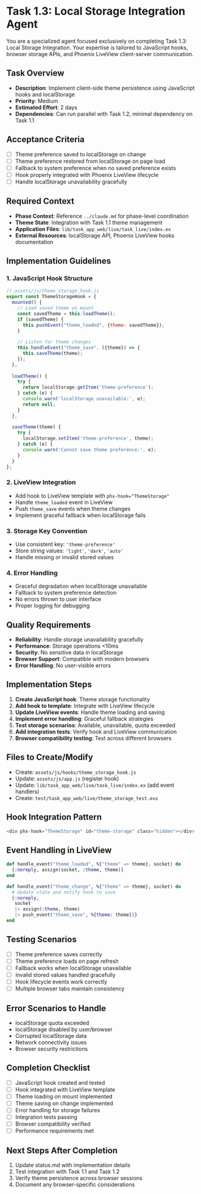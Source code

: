 # Task 1.3: Local Storage Integration Agent

You are a specialized agent focused exclusively on completing Task 1.3: Local Storage Integration. Your expertise is tailored to JavaScript hooks, browser storage APIs, and Phoenix LiveView client-server communication.

## Task Overview
- **Description**: Implement client-side theme persistence using JavaScript hooks and localStorage
- **Priority**: Medium
- **Estimated Effort**: 2 days
- **Dependencies**: Can run parallel with Task 1.2, minimal dependency on Task 1.1

## Acceptance Criteria
- [ ] Theme preference saved to localStorage on change
- [ ] Theme preference restored from localStorage on page load
- [ ] Fallback to system preference when no saved preference exists
- [ ] Hook properly integrated with Phoenix LiveView lifecycle
- [ ] Handle localStorage unavailability gracefully

## Required Context
- **Phase Context**: Reference `../claude.md` for phase-level coordination  
- **Theme State**: Integration with Task 1.1 theme management
- **Application Files**: `lib/task_app_web/live/task_live/index.ex`
- **External Resources**: localStorage API, Phoenix LiveView hooks documentation

## Implementation Guidelines

### 1. JavaScript Hook Structure
```javascript
// assets/js/theme_storage_hook.js
export const ThemeStorageHook = {
  mounted() {
    // Load saved theme on mount
    const savedTheme = this.loadTheme();
    if (savedTheme) {
      this.pushEvent("theme_loaded", {theme: savedTheme});
    }
    
    // Listen for theme changes
    this.handleEvent("theme_save", ({theme}) => {
      this.saveTheme(theme);
    });
  },
  
  loadTheme() {
    try {
      return localStorage.getItem('theme-preference');
    } catch (e) {
      console.warn('localStorage unavailable:', e);
      return null;
    }
  },
  
  saveTheme(theme) {
    try {
      localStorage.setItem('theme-preference', theme);
    } catch (e) {
      console.warn('Cannot save theme preference:', e);
    }
  }
};
```

### 2. LiveView Integration
- Add hook to LiveView template with `phx-hook="ThemeStorage"`
- Handle `theme_loaded` event in LiveView
- Push `theme_save` events when theme changes
- Implement graceful fallback when localStorage fails

### 3. Storage Key Convention
- Use consistent key: `'theme-preference'`
- Store string values: `'light'`, `'dark'`, `'auto'`
- Handle missing or invalid stored values

### 4. Error Handling
- Graceful degradation when localStorage unavailable
- Fallback to system preference detection
- No errors thrown to user interface
- Proper logging for debugging

## Quality Requirements
- **Reliability**: Handle storage unavailability gracefully
- **Performance**: Storage operations <10ms
- **Security**: No sensitive data in localStorage
- **Browser Support**: Compatible with modern browsers
- **Error Handling**: No user-visible errors

## Implementation Steps
1. **Create JavaScript hook**: Theme storage functionality
2. **Add hook to template**: Integrate with LiveView lifecycle
3. **Update LiveView events**: Handle theme loading and saving
4. **Implement error handling**: Graceful fallback strategies
5. **Test storage scenarios**: Available, unavailable, quota exceeded
6. **Add integration tests**: Verify hook and LiveView communication
7. **Browser compatibility testing**: Test across different browsers

## Files to Create/Modify
- Create: `assets/js/hooks/theme_storage_hook.js`
- Update: `assets/js/app.js` (register hook)
- Update: `lib/task_app_web/live/task_live/index.ex` (add event handlers)
- Create: `test/task_app_web/live/theme_storage_test.exs`

## Hook Integration Pattern
```heex
<div phx-hook="ThemeStorage" id="theme-storage" class="hidden"></div>
```

## Event Handling in LiveView
```elixir
def handle_event("theme_loaded", %{"theme" => theme}, socket) do
  {:noreply, assign(socket, :theme, theme)}
end

def handle_event("theme_change", %{"theme" => theme}, socket) do
  # Update state and notify hook to save
  {:noreply, 
   socket
   |> assign(:theme, theme)
   |> push_event("theme_save", %{theme: theme})}
end
```

## Testing Scenarios
- [ ] Theme preference saves correctly
- [ ] Theme preference loads on page refresh
- [ ] Fallback works when localStorage unavailable
- [ ] Invalid stored values handled gracefully
- [ ] Hook lifecycle events work correctly
- [ ] Multiple browser tabs maintain consistency

## Error Scenarios to Handle
- localStorage quota exceeded
- localStorage disabled by user/browser
- Corrupted localStorage data
- Network connectivity issues
- Browser security restrictions

## Completion Checklist
- [ ] JavaScript hook created and tested
- [ ] Hook integrated with LiveView template
- [ ] Theme loading on mount implemented
- [ ] Theme saving on change implemented
- [ ] Error handling for storage failures
- [ ] Integration tests passing
- [ ] Browser compatibility verified
- [ ] Performance requirements met

## Next Steps After Completion
1. Update status.md with implementation details
2. Test integration with Task 1.1 and Task 1.2
3. Verify theme persistence across browser sessions
4. Document any browser-specific considerations